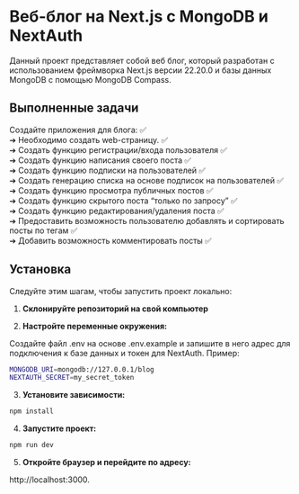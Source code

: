 # Веб-блог на Next.js с MongoDB и NextAuth

Данный проект представляет собой веб блог, который разработан с использованием фреймворка Next.js версии 22.20.0 и базы данных MongoDB с помощью MongoDB Compass.

## Выполненные задачи

Создайте приложения для блога: &#x2705;\
➔	Необходимо создать web-страницу. &#x2705;\
➔	Создать функцию регистрации/входа пользователя &#x2705;\
➔	Создать функцию написания своего поста &#x2705;\
➔	Создать функцию подписки на пользователей &#x2705;\
➔	Создать генерацию списка на основе подписок на пользователей &#x2705;\
➔	Создать функцию просмотра публичных постов &#x2705;\
➔	Создать функцию скрытого поста “только по запросу” &#x2705;\
➔	Создать функцию редактирования/удаления поста &#x2705;\
➔	Предоставить возможность пользователю добавлять и сортировать посты по тегам &#x2705;\
➔	Добавить возможность комментировать посты &#x2705;

## Установка

Следуйте этим шагам, чтобы запустить проект локально:

1. **Склонируйте репозиторий на свой компьютер**

2. **Настройте переменные окружения:**

Создайте файл .env на основе .env.example и запишите в него адрес для подключения к базе данных и токен для NextAuth. Пример:

```bash
MONGODB_URI=mongodb://127.0.0.1/blog
NEXTAUTH_SECRET=my_secret_token
```

3. **Установите зависимости:**

```bash
npm install
```

4. **Запустите проект:**

```bash
npm run dev
```

5. **Откройте браузер и перейдите по адресу:**

 http://localhost:3000.
